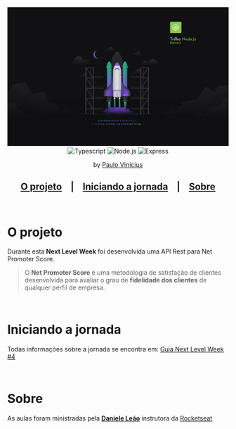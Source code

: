 <div align="center">
    <img src="imgs/nlw4.jpg" alt="Next Level Week #4 - Trilha de NodeJS">
</div>

<div align="center">
    <img src="https://img.shields.io/badge/-Typescript-blue?style=for-the-badge" alt="Typescript">
    <img src="https://img.shields.io/badge/-Node.js-orange?style=for-the-badge" alt="Node.js">
    <img src="https://img.shields.io/badge/-Express-white?style=for-the-badge" alt="Express">
    <p>
        by <a href="https://www.linkedin.com/in/plovinicius/" target="_blank">Paulo Vinicius</a>
    </p>
</div>

<h4 align="center">
</h4>

<div align="center">
    <h2>
    <a href="#o-projeto">O projeto</a>
    &nbsp;&nbsp;&nbsp;|&nbsp;&nbsp;&nbsp;
    <a href="#iniciando-a-jornada">Iniciando a jornada</a>
    &nbsp;&nbsp;&nbsp;|&nbsp;&nbsp;&nbsp;
    <a href="#sobre">Sobre</a>
    </h2>
</div>

<br/>

# O projeto

Durante esta **Next Level Week** foi desenvolvida uma API Rest para Net Promoter Score.

> O **Net Promoter Score** é uma metodologia de satisfação de clientes desenvolvida para avaliar o grau de **fidelidade dos clientes** de qualquer perfil de empresa.

<br/>

# Iniciando a jornada

Todas informações sobre a jornada se encontra em: [Guia Next Level Week #4](https://www.notion.so/Next-Level-Week-4-Node-js-67981103adbb4f229187c802bcd0d787)
</div>

</br>

# Sobre

As aulas foram ministradas pela **[Daniele Leão](https://github.com/danileao)** instrutora da [Rocketseat](https://rocketseat.com.br/)